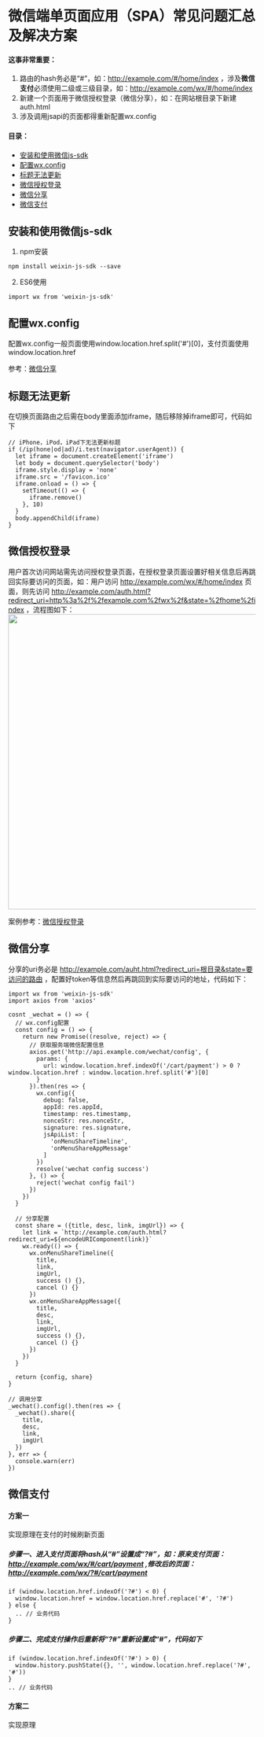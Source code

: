 # 微信端单页面应用（SPA）常见问题汇总及解决方案

#### 这事非常重要：

1. 路由的hash务必是“#”，如：http://example.com/#/home/index ，涉及**微信支付**必须使用二级或三级目录，如：http://example.com/wx/#/home/index
2. 新建一个页面用于微信授权登录（微信分享），如：在网站根目录下新建auth.html
3. 涉及调用jsapi的页面都得重新配置wx.config

#### 目录：

- [安装和使用微信js-sdk](#安装和使用微信js-sdk)
- [配置wx.config](#配置wx.config)
- [标题无法更新](#标题无法更新)
- [微信授权登录](#微信授权登录)
- [微信分享](#微信分享)
- [微信支付](#微信支付)

## 安装和使用微信js-sdk

1. npm安装

```
npm install weixin-js-sdk --save
```

2. ES6使用

```
import wx from 'weixin-js-sdk'
```

## 配置wx.config

配置wx.config一般页面使用window.location.href.split('#')[0]，支付页面使用window.location.href

参考：[微信分享](#微信分享)

## 标题无法更新
在切换页面路由之后需在body里面添加iframe，随后移除掉iframe即可，代码如下
```
// iPhone，iPod，iPad下无法更新标题
if (/ip(hone|od|ad)/i.test(navigator.userAgent)) {
  let iframe = document.createElement('iframe')
  let body = document.querySelector('body')
  iframe.style.display = 'none'
  iframe.src = '/favicon.ico'
  iframe.onload = () => {
    setTimeout(() => {
      iframe.remove()
    }, 10)
  }
  body.appendChild(iframe)
}
```

## 微信授权登录
用户首次访问网站需先访问授权登录页面，在授权登录页面设置好相关信息后再跳回实际要访问的页面，如：用户访问 http://example.com/wx/#/home/index 页面，则先访问 http://example.com/auth.html?redirect_uri=http%3a%2f%2fexample.com%2fwx%2f&state=%2fhome%2findex
，流程图如下：
<img width="600" src="https://github.com/Chooin/wechat-spa/blob/dev/picture/flow.png">

案例参考：[微信授权登录](https://github.com/Chooin/wechat-spa/blob/master/examples/auth)

## 微信分享
分享的uri务必是 http://example.com/auht.html?redirect_uri=根目录&state=要访问的路由 ，配置好token等信息然后再跳回到实际要访问的地址，代码如下：
```
import wx from 'weixin-js-sdk'
import axios from 'axios'

cosnt _wechat = () => {
  // wx.config配置
  const config = () => {
    return new Promise((resolve, reject) => {
      // 获取服务端微信配置信息
      axios.get('http://api.example.com/wechat/config', {
        params: {
          url: window.location.href.indexOf('/cart/payment') > 0 ? window.location.href : window.location.href.split('#')[0]
        }
      }).then(res => {
        wx.config({
          debug: false,
          appId: res.appId,
          timestamp: res.timestamp,
          nonceStr: res.nonceStr,
          signature: res.signature,
          jsApiList: [
            'onMenuShareTimeline',
            'onMenuShareAppMessage'
          ]
        })
        resolve('wechat config success')
      }, () => {
        reject('wechat config fail')
      })
    })
  }

  // 分享配置
  const share = ({title, desc, link, imgUrl}) => {
    let link = `http://example.com/auth.html?redirect_uri=${encodeURIComponent(link)}`
    wx.ready(() => {
      wx.onMenuShareTimeline({
        title,
        link,
        imgUrl,
        success () {},
        cancel () {}
      })
      wx.onMenuShareAppMessage({
        title,
        desc,
        link,
        imgUrl,
        success () {},
        cancel () {}
      })
    })
  }

  return {config, share}
}

// 调用分享
_wechat().config().then(res => {
  _wechat().share({
    title,
    desc,
    link,
    imgUrl
  })
}, err => {
  console.warn(err)
})
```

## 微信支付

#### 方案一

实现原理在支付的时候刷新页面

##### 步骤一、进入支付页面将hash从“#”设置成“?#”，如：原来支付页面：http://example.com/wx/#/cart/payment ,修改后的页面：http://example.com/wx/?#/cart/payment 

```
if (window.location.href.indexOf('?#') < 0) {
  window.location.href = window.location.href.replace('#', '?#')
} else {
  .. // 业务代码
}
```

##### 步骤二、完成支付操作后重新将“?#”重新设置成“#”，代码如下

```
if (window.location.href.indexOf('?#') > 0) {
  window.history.pushState({}, '', window.location.href.replace('?#', '#'))
}
.. // 业务代码
```

#### 方案二

实现原理